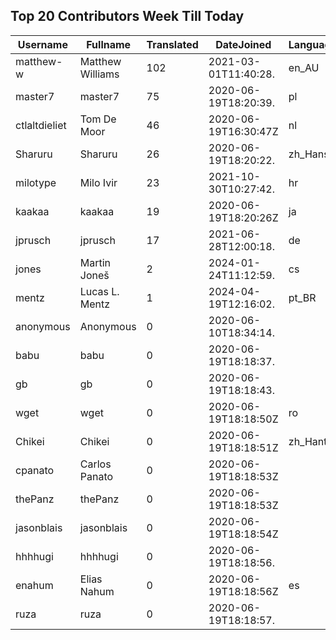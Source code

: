 ## Top 20 Contributors Week Till Today ##
|Username|Fullname|Translated|DateJoined|Language|
|--------|--------|----------|----------|-------|
|matthew-w|Matthew Williams|102|2021-03-01T11:40:28.|en_AU|
|master7|master7|75|2020-06-19T18:20:39.|pl|
|ctlaltdieliet|Tom De Moor|46|2020-06-19T16:30:47Z|nl|
|Sharuru|Sharuru|26|2020-06-19T18:20:22.|zh_Hans|
|milotype|Milo Ivir|23|2021-10-30T10:27:42.|hr|
|kaakaa|kaakaa|19|2020-06-19T18:20:26Z|ja|
|jprusch|jprusch|17|2021-06-28T12:00:18.|de|
|jones|Martin Joneš|2|2024-01-24T11:12:59.|cs|
|mentz|Lucas L. Mentz|1|2024-04-19T12:16:02.|pt_BR|
|anonymous|Anonymous|0|2020-06-10T18:34:14.||
|babu|babu|0|2020-06-19T18:18:37.||
|gb|gb|0|2020-06-19T18:18:43.||
|wget|wget|0|2020-06-19T18:18:50Z|ro|
|Chikei|Chikei|0|2020-06-19T18:18:51Z|zh_Hant|
|cpanato|Carlos Panato|0|2020-06-19T18:18:53Z||
|thePanz|thePanz|0|2020-06-19T18:18:53Z||
|jasonblais|jasonblais|0|2020-06-19T18:18:54Z||
|hhhhugi|hhhhugi|0|2020-06-19T18:18:56.||
|enahum|Elias  Nahum|0|2020-06-19T18:18:56Z|es|
|ruza|ruza|0|2020-06-19T18:18:57.||
